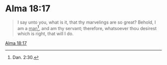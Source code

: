 # Alma 18:17

> I say unto you, what is it, that thy marvelings are so great? Behold, I am a <u>man</u>[^a], and am thy servant; therefore, whatsoever thou desirest which is right, that will I do.

[Alma 18:17](https://www.churchofjesuschrist.org/study/scriptures/bofm/alma/18?lang=eng&id=p17#p17)


[^a]: Dan. 2:30.
